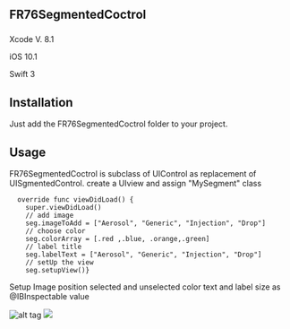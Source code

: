 ## FR76SegmentedCoctrol

###

Xcode V. 8.1

iOS 10.1  

Swift 3

## Installation

Just add the FR76SegmentedCoctrol folder to your project.

## Usage

FR76SegmentedCoctrol is subclass of UIControl as replacement of UISgmentedControl. 
create a UIview and assign "MySegment" class

     
      override func viewDidLoad() {
        super.viewDidLoad()
        // add image
        seg.imageToAdd = ["Aerosol", "Generic", "Injection", "Drop"]
        // choose color
        seg.colorArray = [.red ,.blue, .orange,.green]
        // label title
        seg.labelText = ["Aerosol", "Generic", "Injection", "Drop"]
        // setUp the view
        seg.setupView()}
        

Setup Image position selected and unselected color text and label size as @IBInspectable value

![alt tag](https://github.com/fred76/FR76SegmentedCoctrol/blob/master/insp.jpeg)
![]({{site.baseurl}}/https://github.com/fred76/FR76SegmentedCoctrol/blob/master/insp.jpeg)
